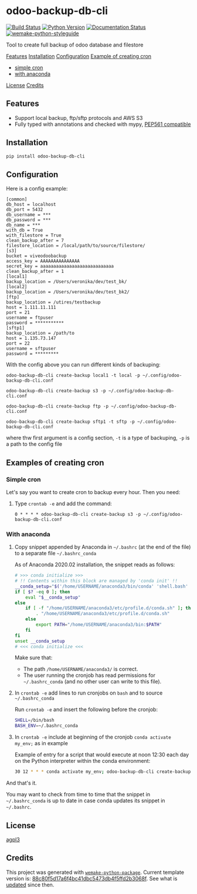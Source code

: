 # odoo-backup-db-cli

[![Build Status](https://github.com/ventor-tech/odoo-backup-db-cli/workflows/test/badge.svg?branch=main&event=push)](https://github.com/ventor-tech/odoo-backup-db-cli/actions?query=workflow%3Atest)
[![Python Version](https://img.shields.io/pypi/pyversions/odoo-backup-db-cli.svg)](https://pypi.org/project/odoo-backup-db-cli/)
[![Documentation Status](https://readthedocs.org/projects/odoo-backup-db-cli/badge/?version=latest)](https://odoo-backup-db-cli.readthedocs.io/en/latest/?badge=latest)
[![wemake-python-styleguide](https://img.shields.io/badge/style-wemake-000000.svg)](https://github.com/wemake-services/wemake-python-styleguide)

Tool to create full backup of odoo database and filestore

[Features](#features)
[Installation](#installation)
[Configuration](#configuration)
[Example of creating cron](#examples-of-creating-cron)

 - [simple cron](##simple-cron)
 - [with anaconda](##with-anaconda)

[License](#license)
[Credits](#credits)

## Features
- Support local backup, ftp/sftp protocols and AWS S3
- Fully typed with annotations and checked with mypy, [PEP561 compatible](https://www.python.org/dev/peps/pep-0561/)

## Installation

```bash
pip install odoo-backup-db-cli
```

## Configuration

Here is a config example:
 ```
[common]
db_host = localhost
db_port = 5432
db_username = ***
db_password = ***
db_name = ***
with_db = True
with_filestore = True
clean_backup_after = 7
filestore_location = /local/path/to/source/filestore/
[s3]
bucket = viveodoobackup
access_key = AAAAAAAAAAAAAAA
secret_key = aaaaaaaaaaaaaaaaaaaaaaaaaaaa
clean_backup_after = 1
[local1]
backup_location = /Users/veronika/dev/test_bk/
[local2]
backup_location = /Users/veronika/dev/test_bk2/
[ftp]
backup_location = /utires/testbackup
host = 1.111.11.111
port = 21
username = ftpuser
password = ***********
[sftp1]
backup_location = /path/to
host = 1.135.73.147
port = 22
username = sftpuser
password = *********
 ```

With the config above you can run different kinds of backuping:

`odoo-backup-db-cli create-backup local1 -t local -p ~/.config/odoo-backup-db-cli.conf`

`odoo-backup-db-cli create-backup s3 -p ~/.config/odoo-backup-db-cli.conf`

`odoo-backup-db-cli create-backup ftp -p ~/.config/odoo-backup-db-cli.conf`

`odoo-backup-db-cli create-backup sftp1 -t sftp -p ~/.config/odoo-backup-db-cli.conf`

where thw first argument is a config section, `-t` is a type of backuping, `-p` is a path to the config file


## Examples of creating cron

### Simple cron

Let's say you want to create cron to backup every hour.
Then you need:

1. Type `crontab -e` and add the command:

    `0 * * * * odoo-backup-db-cli create-backup s3 -p ~/.config/odoo-backup-db-cli.conf`

### With anaconda

1. Copy snippet appended by Anaconda in `~/.bashrc` (at the end of the file) to a separate file `~/.bashrc_conda`

    As of Anaconda 2020.02 installation, the snippet reads as follows:

    ```bash
    # >>> conda initialize >>>
    # !! Contents within this block are managed by 'conda init' !!
    __conda_setup="$('/home/USERNAME/anaconda3/bin/conda' 'shell.bash' 'hook' 2> /dev/null)"
    if [ $? -eq 0 ]; then
        eval "$__conda_setup"
    else
        if [ -f "/home/USERNAME/anaconda3/etc/profile.d/conda.sh" ]; then
            . "/home/USERNAME/anaconda3/etc/profile.d/conda.sh"
        else
            export PATH="/home/USERNAME/anaconda3/bin:$PATH"
        fi
    fi
    unset __conda_setup
    # <<< conda initialize <<<
    ```

    Make sure that:

    - The path `/home/USERNAME/anaconda3/` is correct.
    - The user running the cronjob has read permissions for `~/.bashrc_conda` (and no other user can write to this file).

2. In `crontab -e` add lines to run cronjobs on `bash` and to source `~/.bashrc_conda`

    Run `crontab -e` and insert the following before the cronjob:

    ```bash
    SHELL=/bin/bash
    BASH_ENV=~/.bashrc_conda
    ```

3. In `crontab -e` include at beginning of the cronjob `conda activate my_env;` as in example

    Example of entry for a script that would execute at noon 12:30 each day on the Python interpreter within the conda environment:

    ```bash
    30 12 * * * conda activate my_env; odoo-backup-db-cli create-backup production_local_with_filestore; conda deactivate
    ```

And that's it.

You may want to check from time to time that the snippet in `~/.bashrc_conda` is up to date in case conda updates its snippet in `~/.bashrc`.

## License

[agpl3](https://github.com/ventor-tech/odoo-backup-db-cli/blob/master/LICENSE)

## Credits

This project was generated with [`wemake-python-package`](https://github.com/wemake-services/wemake-python-package). Current template version is: [88c80f5d17a6f4bc41dbc5473db4f5ffd2b3068f](https://github.com/wemake-services/wemake-python-package/tree/88c80f5d17a6f4bc41dbc5473db4f5ffd2b3068f). See what is [updated](https://github.com/wemake-services/wemake-python-package/compare/88c80f5d17a6f4bc41dbc5473db4f5ffd2b3068f...master) since then.
